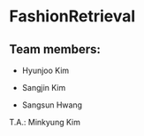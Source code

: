 # FashionRetrieval

## Team members:

* Hyunjoo Kim

* Sangjin Kim

* Sangsun Hwang

T.A.: Minkyung Kim